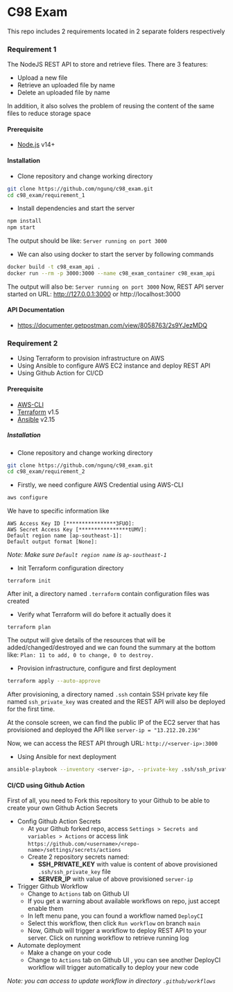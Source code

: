 # C98 Exam
This repo includes 2 requirements located in 2 separate folders respectively
### Requirement 1
The NodeJS REST API to store and retrieve files. There are 3 features:
- Upload a new file
- Retrieve an uploaded file by name
- Delete an uploaded file by name

In addition, it also solves the problem of reusing the content of the same files to reduce storage space

#### Prerequisite
- [Node.js](https://nodejs.org/) v14+
#### Installation
- Clone repository and change working directory
```sh
git clone https://github.com/ngunq/c98_exam.git
cd c98_exam/requirement_1
```
- Install dependencies and start the server
```sh
npm install
npm start
```
The output should be like: `Server running on port 3000`
- We can also using docker to start the server by following commands
```sh
docker build -t c98_exam_api .
docker run --rm -p 3000:3000 --name c98_exam_container c98_exam_api
```
The output will also be: `Server running on port 3000`
Now, REST API server started on URL: http://127.0.0.1:3000 or http://localhost:3000

#### API Documentation
- https://documenter.getpostman.com/view/8058763/2s9YJezMDQ

### Requirement 2
- Using Terraform to provision infrastructure on AWS
- Using Ansible to configure AWS EC2 instance and deploy REST API
- Using Github Action for CI/CD

#### Prerequisite
- [AWS-CLI](https://docs.aws.amazon.com/cli/latest/userguide/getting-started-install.html)
- [Terraform](https://developer.hashicorp.com/terraform/downloads?product_intent=terraform) v1.5
- [Ansible](https://docs.ansible.com/ansible/latest/installation_guide/intro_installation.html/) v2.15
##### Installation
- Clone repository and change working directory
```sh
git clone https://github.com/ngunq/c98_exam.git
cd c98_exam/requirement_2
```
- Firstly, we need configure AWS Credential using AWS-CLI
```sh
aws configure
```
We have to specific information like
```
AWS Access Key ID [****************3FUO]:
AWS Secret Access Key [****************tUMV]: 
Default region name [ap-southeast-1]: 
Default output format [None]:
```

*Note: Make sure `Default region name` is `ap-southeast-1`* 
- Init Terraform configuration directory
```
terraform init
```
After init, a directory named `.terraform` contain configuration files was created
- Verify what Terraform will do before it actually does it
```
terraform plan
```
The output will give details of the resources that will be added/changed/destroyed and we can found the summary at the bottom like: `Plan: 11 to add, 0 to change, 0 to destroy.`
- Provision infrastructure, configure and first deployment
```sh
terraform apply --auto-approve
```
After provisioning, a directory named `.ssh` contain SSH private key file named `ssh_private_key` was created and the REST API will also be deployed for the first time.

At the console screen, we can find the public IP of the EC2 server that has provisioned and deployed the API like `server-ip = "13.212.20.236"`

Now, we can access the REST API through URL: `http://<server-ip>:3000`
- Using Ansible for next deployment
```sh
ansible-playbook --inventory <server-ip>, --private-key .ssh/ssh_private_key --user ec2-user deploy-playbook.yml
```
#### CI/CD using Github Action
First of all, you need to Fork this repository to your Github to be able to create your own Github Action Secrets
- Config Github Action Secrets
    - At your Github forked repo, access `Settings > Secrets and variables > Actions` or access link `https://github.com/<username>/<repo-name>/settings/secrets/actions`
    - Create 2 repository secrets named:
        - **SSH_PRIVATE_KEY** with value is content of above provisioned `.ssh/ssh_private_key` file
        - **SERVER_IP** with value of above provisioned `server-ip`
- Trigger Github Workflow
    - Change to `Actions` tab on Github UI 
    - If you get a warning about available workflows on repo, just accept enable them
    - In left menu pane, you can found a workflow named `DeployCI`
    - Select this workflow, then click `Run workflow` on branch `main`
    - Now, Github will trigger a workflow to deploy REST API to your server. Click on running workflow to retrieve running log
- Automate deployment
    - Make a change on your code
    - Change to `Actions` tab on Github UI , you can see another DeployCI workflow will trigger automatically to deploy your new code

*Note: you can access to update workflow in directory `.github/workflows`*
